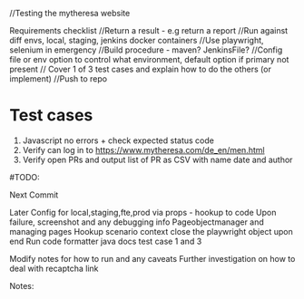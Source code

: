 //Testing the mytheresa website

Requirements checklist
//Return a result - e.g return a report
//Run against diff envs, local, staging, jenkins docker containers
//Use playwright, selenium in emergency
//Build procedure - maven? JenkinsFile?
//Config file or env option to control what environment, default option if primary not present
// Cover 1 of 3 test cases and explain how to do the others (or implement)
//Push to repo


# Test cases

1. Javascript no errors + check expected status code
2. Verify can log in to https://www.mytheresa.com/de_en/men.html 
3. Verify open PRs and output list of PR as CSV with name date and author



#TODO:

Next
Commit

Later
Config for local,staging,fte,prod via props - hookup to code
Upon failure, screenshot and any debugging info
Pageobjectmanager and managing pages
Hookup scenario context
close the playwright object upon end
Run code formatter
java docs
test case 1 and 3

Modify notes for how to run and any caveats
Further investigation on how to deal with recaptcha link

Notes:


